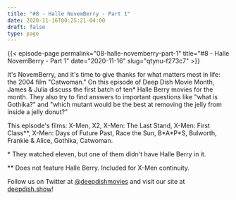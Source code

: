 ```yaml
---
title: "#8 - Halle NovemBerry - Part 1"
date: 2020-11-16T00:25:21-04:00
draft: false
type: page
---
```


{{< episode-page permalink="08-halle-novemberry-part-1" title="#8 - Halle NovemBerry - Part 1" date="2020-11-16" slug="qtynu-f273c7" >}}

It's NovemBerry, and it's time to give thanks for what matters most in life: the 2004 film "Catwoman." On this episode of Deep Dish Movie Month, James & Julia discuss the first batch of ten\* Halle Berry movies for the month. They also try to find answers to important questions like "what is Gothika?" and "which mutant would be the best at removing the jelly from inside a jelly donut?"

This episode's films: X-Men, X2, X-Men: The Last Stand, X-Men: First Class\*\*, X-Men: Days of Future Past, Race the Sun, B\*A\*P\*S, Bulworth, Frankie & Alice, Gothika, Catwoman.

\* They watched eleven, but one of them didn't have Halle Berry in it.

\*\* Does not feature Halle Berry. Included for X-Men continuity.

Follow us on Twitter at [@deepdishmovies](https://twitter.com/deepdishmovies) and visit our site at [deepdish.show](https://www.deepdish.show)!
